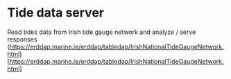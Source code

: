 # Tide data server
Read tides data from Irish tide gauge network and analyze / serve responses 
(https://erddap.marine.ie/erddap/tabledap/IrishNationalTideGaugeNetwork.html)[https://erddap.marine.ie/erddap/tabledap/IrishNationalTideGaugeNetwork.html]